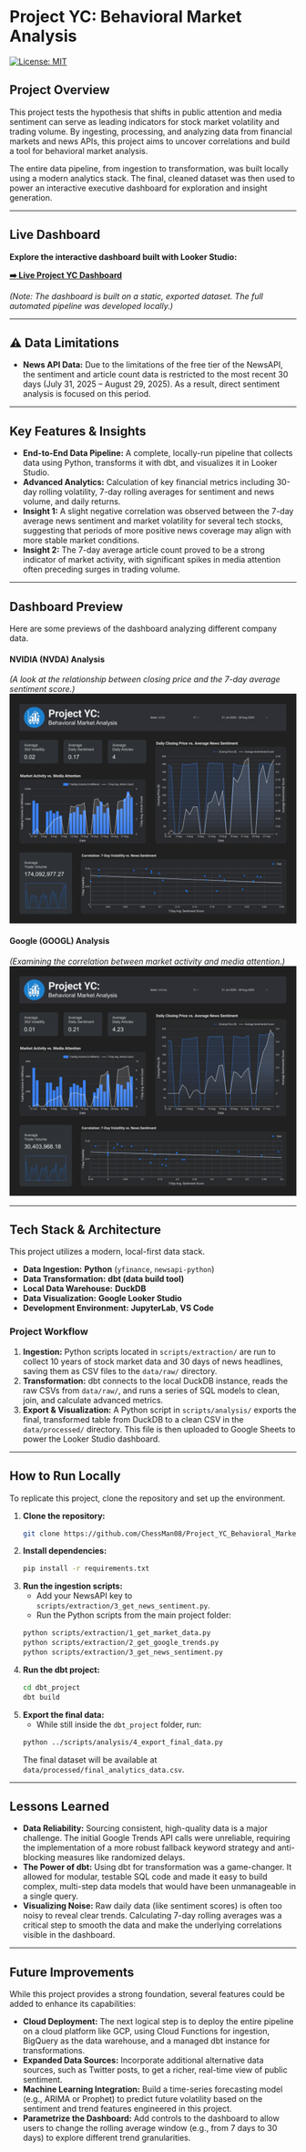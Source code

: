 # Project YC: Behavioral Market Analysis

[![License: MIT](https://img.shields.io/badge/License-MIT-blue.svg)](https://opensource.org/licenses/MIT)
## Project Overview

This project tests the hypothesis that shifts in public attention and media sentiment can serve as leading indicators for stock market volatility and trading volume. By ingesting, processing, and analyzing data from financial markets and news APIs, this project aims to uncover correlations and build a tool for behavioral market analysis.

The entire data pipeline, from ingestion to transformation, was built locally using a modern analytics stack. The final, cleaned dataset was then used to power an interactive executive dashboard for exploration and insight generation.

---

## Live Dashboard

**Explore the interactive dashboard built with Looker Studio:**

[**➡️ Live Project YC Dashboard**](https://lookerstudio.google.com/s/vxjSU55_Kw0)

*(Note: The dashboard is built on a static, exported dataset. The full automated pipeline was developed locally.)*

---

## ⚠️ Data Limitations

* **News API Data:** Due to the limitations of the free tier of the NewsAPI, the sentiment and article count data is restricted to the most recent 30 days (July 31, 2025 – August 29, 2025). As a result, direct sentiment analysis is focused on this period.

---

## Key Features & Insights

* **End-to-End Data Pipeline:** A complete, locally-run pipeline that collects data using Python, transforms it with dbt, and visualizes it in Looker Studio.
* **Advanced Analytics:** Calculation of key financial metrics including 30-day rolling volatility, 7-day rolling averages for sentiment and news volume, and daily returns.
* **Insight 1:** A slight negative correlation was observed between the 7-day average news sentiment and market volatility for several tech stocks, suggesting that periods of more positive news coverage may align with more stable market conditions.
* **Insight 2:** The 7-day average article count proved to be a strong indicator of market activity, with significant spikes in media attention often preceding surges in trading volume.

---

## Dashboard Preview

Here are some previews of the dashboard analyzing different company data.

#### **NVIDIA (NVDA) Analysis**
*(A look at the relationship between closing price and the 7-day average sentiment score.)*
![NVDA Analysis](./assets/screenshot_nvda.png)

#### **Google (GOOGL) Analysis**
*(Examining the correlation between market activity and media attention.)*
![GOOGL Analysis](./assets/screenshot_googl.png)

---

## Tech Stack & Architecture

This project utilizes a modern, local-first data stack.

* **Data Ingestion:** **Python** (`yfinance`, `newsapi-python`)
* **Data Transformation:** **dbt (data build tool)**
* **Local Data Warehouse:** **DuckDB**
* **Data Visualization:** **Google Looker Studio**
* **Development Environment:** **JupyterLab**, **VS Code**

### Project Workflow
1.  **Ingestion:** Python scripts located in `scripts/extraction/` are run to collect 10 years of stock market data and 30 days of news headlines, saving them as CSV files to the `data/raw/` directory.
2.  **Transformation:** dbt connects to the local DuckDB instance, reads the raw CSVs from `data/raw/`, and runs a series of SQL models to clean, join, and calculate advanced metrics.
3.  **Export & Visualization:** A Python script in `scripts/analysis/` exports the final, transformed table from DuckDB to a clean CSV in the `data/processed/` directory. This file is then uploaded to Google Sheets to power the Looker Studio dashboard.

---

## How to Run Locally

To replicate this project, clone the repository and set up the environment.

1.  **Clone the repository:**
    ```bash
    git clone https://github.com/ChessMan08/Project_YC_Behavioral_Market_Analysis.git
    ```
2.  **Install dependencies:**
    ```bash
    pip install -r requirements.txt
    ```
3.  **Run the ingestion scripts:**
    * Add your NewsAPI key to `scripts/extraction/3_get_news_sentiment.py`.
    * Run the Python scripts from the main project folder:
    ```bash
    python scripts/extraction/1_get_market_data.py
    python scripts/extraction/2_get_google_trends.py
    python scripts/extraction/3_get_news_sentiment.py
    ```
4.  **Run the dbt project:**
    ```bash
    cd dbt_project
    dbt build
    ```
5.  **Export the final data:**
    * While still inside the `dbt_project` folder, run:
    ```bash
    python ../scripts/analysis/4_export_final_data.py
    ```
    The final dataset will be available at `data/processed/final_analytics_data.csv`.

---

## Lessons Learned

* **Data Reliability:** Sourcing consistent, high-quality data is a major challenge. The initial Google Trends API calls were unreliable, requiring the implementation of a more robust fallback keyword strategy and anti-blocking measures like randomized delays.
* **The Power of dbt:** Using dbt for transformation was a game-changer. It allowed for modular, testable SQL code and made it easy to build complex, multi-step data models that would have been unmanageable in a single query.
* **Visualizing Noise:** Raw daily data (like sentiment scores) is often too noisy to reveal clear trends. Calculating 7-day rolling averages was a critical step to smooth the data and make the underlying correlations visible in the dashboard.

---

## Future Improvements

While this project provides a strong foundation, several features could be added to enhance its capabilities:

* **Cloud Deployment:** The next logical step is to deploy the entire pipeline on a cloud platform like GCP, using Cloud Functions for ingestion, BigQuery as the data warehouse, and a managed dbt instance for transformations.
* **Expanded Data Sources:** Incorporate additional alternative data sources, such as Twitter posts, to get a richer, real-time view of public sentiment.
* **Machine Learning Integration:** Build a time-series forecasting model (e.g., ARIMA or Prophet) to predict future volatility based on the sentiment and trend features engineered in this project.
* **Parametrize the Dashboard:** Add controls to the dashboard to allow users to change the rolling average window (e.g., from 7 days to 30 days) to explore different trend granularities.
